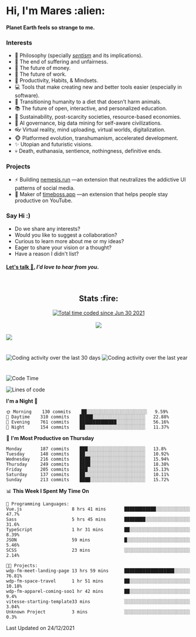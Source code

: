 <h1>Hi, I'm Mares :alien:</h1>

#### Planet Earth feels so strange to me.

### **Interests**

- 🌊 Philosophy (specially [_sentism_][sentismmedium] and its implications).
- 🎯 The end of suffering and unfairness.
- 💸 The future of money.
- 💼 The future of work.
- 🧠 Productivity, Habits, & Mindsets.
- 💻 Tools that make creating new and better tools easier (especially in software).
- 🥗 Transitioning humanity to a diet that doesn't harm animals.
- 📚 The future of open, interactive, and personalized education.
- 🌱 Sustainability, post-scarcity societies, resource-based economies.
- 🤖 AI governance, big data mining for self-aware civilizations.
- 👓 Virtual reality, mind uploading, virtual worlds, digitalization.
- 🐵 Platformed evolution, transhumanism, accelerated development.
- ✨ Utopian and futuristic visions.
- 💀 Death, euthanasia, sentience, nothingness, definitive ends.


### **Projects**

- ⚡ Building [nemesis.run](https://nemesis.run) —an extension that neutralizes the addictive UI patterns of social media.
- 💎 Maker of [timeboss.app](https://timeboss.app) —an extension that helps people stay productive on YouTube.


### **Say Hi :)**

- Do we share any interests?
- Would you like to suggest a collaboration?
- Curious to learn more about me or my ideas?
- Eager to share your vision or a thought?
- Have a reason I didn't list?

#### [Let's talk :wave:.](mailto:mareszhar@gmail.com) _I'd love to hear from you_.

[sentismmedium]: https://medium.com/@mareszhar/born-a-prisoner-a-reflection-about-life-its-struggles-and-a-plan-to-escape-d8566ce9b026

<br>

<h2 align="center">Stats :fire:</h2>

<div align="center">
  <a href="https://wakatime.com/@cfdc0e0d-4860-4b62-9ff0-cb659185525e">
    <img src="https://wakatime.com/badge/user/cfdc0e0d-4860-4b62-9ff0-cb659185525e.svg" alt="Total time coded since Jun 30 2021" />
  </a>
</div>

<br>

<div align="center">
  <img src="https://github-readme-streak-stats.herokuapp.com?user=mareszhar&theme=black-ice&hide_border=true&stroke=FFFFFF15&ring=DF8FFE&fire=DF8FFE&currStreakLabel=DF8FFE&background=1A232A&currStreakNum=86FFAB&dates=B1AAB3FF">
</div>

<!-- Add or remove this: &dates=B1AAB3FF at the end of the streak stats URL if they get bugged and aren't updating -->

<br>

<img src="https://activity-graph.herokuapp.com/graph?username=mareszhar&theme=nord&bg_color=00000000&color=979797&line=DF8FFE&point=00000000&area=true&hide_border=true">

<br>

<h1></h1>

<img src="https://wakatime.com/share/@mares/5df0ff02-9c79-41b4-b540-51dc9c65a57b.svg" alt="Coding activity over the last 30 days" />
<img src="https://wakatime.com/share/@mares/ea89ba71-f374-40af-930c-e0655909fe37.svg" alt="Coding activity over the last year" />

<h1></h1>

<!--START_SECTION:waka-->
![Code Time](http://img.shields.io/badge/Code%20Time-393%20hrs-blue)

![Lines of code](https://img.shields.io/badge/From%20Hello%20World%20I%27ve%20Written-126%20Thousand%20lines%20of%20code-blue)

**I'm a Night 🦉** 

```text
🌞 Morning    130 commits    ██░░░░░░░░░░░░░░░░░░░░░░░   9.59% 
🌆 Daytime    310 commits    █████░░░░░░░░░░░░░░░░░░░░   22.88% 
🌃 Evening    761 commits    ██████████████░░░░░░░░░░░   56.16% 
🌙 Night      154 commits    ██░░░░░░░░░░░░░░░░░░░░░░░   11.37%

```
📅 **I'm Most Productive on Thursday** 

```text
Monday       187 commits    ███░░░░░░░░░░░░░░░░░░░░░░   13.8% 
Tuesday      148 commits    ██░░░░░░░░░░░░░░░░░░░░░░░   10.92% 
Wednesday    216 commits    ████░░░░░░░░░░░░░░░░░░░░░   15.94% 
Thursday     249 commits    ████░░░░░░░░░░░░░░░░░░░░░   18.38% 
Friday       205 commits    ███░░░░░░░░░░░░░░░░░░░░░░   15.13% 
Saturday     137 commits    ██░░░░░░░░░░░░░░░░░░░░░░░   10.11% 
Sunday       213 commits    ████░░░░░░░░░░░░░░░░░░░░░   15.72%

```


📊 **This Week I Spent My Time On** 

```text
💬 Programming Languages: 
Vue.js                   8 hrs 41 mins       ████████████░░░░░░░░░░░░░   47.7% 
Sass                     5 hrs 45 mins       ████████░░░░░░░░░░░░░░░░░   31.6% 
TypeScript               1 hr 31 mins        ██░░░░░░░░░░░░░░░░░░░░░░░   8.39% 
JSON                     59 mins             █░░░░░░░░░░░░░░░░░░░░░░░░   5.46% 
SCSS                     23 mins             ░░░░░░░░░░░░░░░░░░░░░░░░░   2.14%

🐱‍💻 Projects: 
wdp-fm-meet-landing-page 13 hrs 59 mins      ███████████████████░░░░░░   76.81% 
wdp-fm-space-travel      1 hr 51 mins        ██░░░░░░░░░░░░░░░░░░░░░░░   10.18% 
wdp-fm-apparel-coming-soo1 hr 42 mins        ██░░░░░░░░░░░░░░░░░░░░░░░   9.4% 
vitesse-starting-template33 mins             ░░░░░░░░░░░░░░░░░░░░░░░░░   3.04% 
Unknown Project          3 mins              ░░░░░░░░░░░░░░░░░░░░░░░░░   0.3%

```


 Last Updated on 24/12/2021
<!--END_SECTION:waka-->
